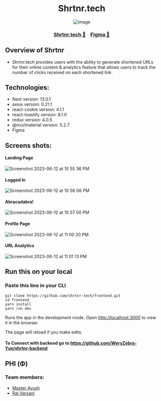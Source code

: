 <div align="center">
  <h1>Shrtnr.tech</h1>

![image](https://github.com/shrtnr-tech/frontend/assets/75676675/b649be45-a02d-41dc-8752-120c0c3947b5)

  <h3><a href="shrtnr.tech">Shrtnr.tech 🔗</a> &nbsp;&nbsp; <a href="https://www.figma.com/file/MDwnDeDUlsvOjJhh8HUBS0/URL-Shortener?type=design&node-id=0-1&t=nLSy9FLAwSVgrIly-0">Figma 🔗</a></h3>
  



</div>

## Overview of Shrtnr
* Shrtnr.tech provides users with the ability to generate shortened URLs for their online content & analytics feature that allows users to track the number of clicks received on each shortened link.
## Technologies:
* Next version: 13.0.1
* axios version: 0.21.1
* react-cookie version: 4.1.1
* react-toastify version: 8.1.0
* redux version: 4.0.5
* @mui/material version: 5.2.7
* Figma 
## Screens shots:
#### Landing Page
![Screenshot 2023-06-12 at 10 55 36 PM](https://github.com/shrtnr-tech/frontend/assets/75676675/618f9ad1-92d4-49e6-96ba-41ebb6e7b448)

#### Logged In
![Screenshot 2023-06-12 at 10 56 06 PM](https://github.com/shrtnr-tech/frontend/assets/75676675/27de0b2d-dc30-42bf-9e08-f922f3f0265b)

#### Abracadabra!
![Screenshot 2023-06-12 at 10 57 00 PM](https://github.com/shrtnr-tech/frontend/assets/75676675/e2c08a23-1fcf-4bf1-8b1a-5a988efcaafb)

#### Profile Page
![Screenshot 2023-06-12 at 11 00 20 PM](https://github.com/shrtnr-tech/frontend/assets/75676675/19f3361f-d690-4698-a53e-a342a16dc27b)

#### URL Analytics
![Screenshot 2023-06-12 at 11 01 13 PM](https://github.com/shrtnr-tech/frontend/assets/75676675/378859a3-85c4-4f88-8c1a-816917a8be24)


## Run this on your local
### Paste this line in your CLI 
```
git clone https://github.com/shrtnr-tech/frontend.git
cd frontend
yarn install
yarn run dev
```
Runs the app in the development mode.
Open [http://localhost:3000](http://localhost:3000) to view it in the browser.

The page will reload if you make edits.

#### To Connect with backend go to https://github.com/WeryZebra-Yue/shrtnr-backend

## PHI (Φ)
### Team members: 
 * [Master Ayush](https://github.com/WeryZebra-Yue)  
 * [Raj Varsani](https://github.com/RajVarsani)





